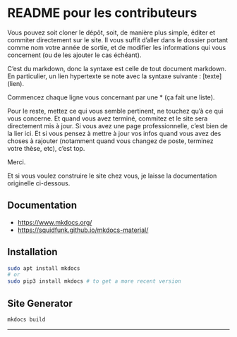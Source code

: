 # README pour les contributeurs

Vous pouvez soit cloner le dépôt, soit, de manière plus simple, éditer et commiter directement sur le site.
Il vous suffit d’aller dans le dossier portant comme nom votre année de sortie, et de modifier les informations qui vous concernent (ou de les ajouter le cas échéant).

C’est du markdown, donc la syntaxe est celle de tout document markdown. En particulier, un lien hypertexte se note avec la syntaxe suivante : \[texte\](lien).

Commencez chaque ligne vous concernant par une * (ça fait une liste).

Pour le reste, mettez ce qui vous semble pertinent, ne touchez qu’à ce qui vous concerne. Et quand vous avez terminé, commitez et le site sera directement mis à jour. Si vous avez une page professionnelle, c’est bien de la lier ici.
Et si vous pensez à mettre à jour vos infos quand vous avez des choses à rajouter (notamment quand vous changez de poste, terminez votre thèse, etc), c’est top.

Merci.

Et si vous voulez construire le site chez vous, je laisse la documentation originelle ci-dessous.

## Documentation

* https://www.mkdocs.org/
* https://squidfunk.github.io/mkdocs-material/

## Installation

```bash
sudo apt install mkdocs
# or
sudo pip3 install mkdocs # to get a more recent version
```

## Site Generator

```bash
mkdocs build
```

---
